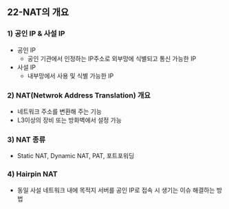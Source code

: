 ## 22-NAT의 개요
### 1) 공인 IP & 사설 IP
- 공인 IP
    - 공인 기관에서 인정하는 IP주소로 외부망에 식별되고 통신 가능한 IP
- 사설 IP
    - 내부망에서 사용 및 식별 가능한 IP
### 2) NAT(Netwrok Address Translation) 개요
- 네트워크 주소를 변환해 주는 기능
- L3이상의 장비 또는 방화벽에서 설정 가능
### 3) NAT 종류
- Static NAT, Dynamic NAT, PAT, 포트포워딩
### 4) Hairpin NAT
- 동일 사설 네트워크 내에 목적지 서버를 공인 IP로 접속 시 생기는 이슈 해결하는 방법
